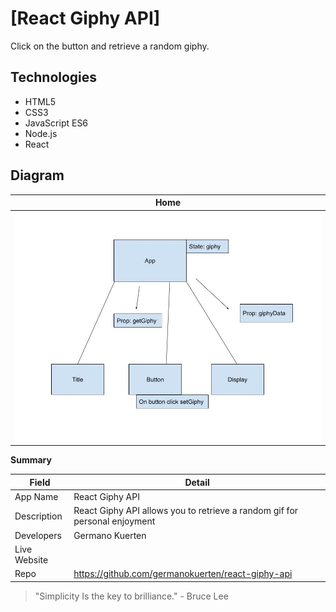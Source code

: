 # [React Giphy API]
<!-- (https://ondarox-manager.herokuapp.com/) -->

Click on the button and retrieve a random giphy.

## Technologies

- HTML5
- CSS3
- JavaScript ES6
- Node.js
- React

## Diagram

Home            | 
:-------------------------:|
![](./public/giphyDiagram.jpg)  |

**Summary**

| Field | Detail |
|-------|--------|
| App Name | React Giphy API |
| Description | React Giphy API allows you to retrieve a random gif for personal enjoyment |
| Developers | Germano Kuerten |
| Live Website |  |
| Repo | https://github.com/germanokuerten/react-giphy-api |

>"Simplicity Is the key to brilliance." - Bruce Lee